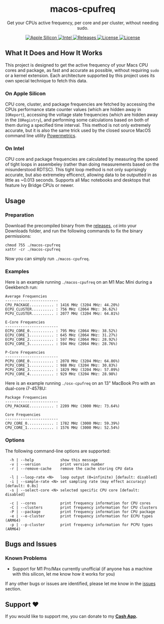<h1 align="center" style="">macos-cpufreq</h1>

<p align="center">
   Get your CPUs active frequency, per core and per cluster, without needing sudo. 
</p>
<p align="center">
    <a href="">
       <img alt="Apple Silicon" src="https://img.shields.io/badge/Apple_Silicon-M1_(M1_Pro/Max_Unofficial)-red.svg"/>
    </a>
    <a href="">
       <img alt="Intel" src="https://img.shields.io/badge/Intel-Ivy_Bridge_And_Newer-orange.svg"/>
    </a>
    <a href="https://github.com/BitesPotatoBacks/macos-cpufreq/releases">
        <img alt="Releases" src="https://img.shields.io/github/release/BitesPotatoBacks/macos-cpufreq.svg"/>
    </a>
    <a href="https://github.com/BitesPotatoBacks/macos-cpufreq/blob/main/LICENSE">
        <img alt="License" src="https://img.shields.io/github/license/BitesPotatoBacks/macos-cpufreq.svg"/>
    </a>
    <a href="https://cash.app/$bitespotatobacks">
        <img alt="License" src="https://img.shields.io/badge/donate-Cash_App-default.svg"/>
    </a>
    <br>
</p>

## What It Does and How It Works
This project is designed to get the active frequency of your Macs CPU cores and package, as fast and accurate as possible, without requiring `sudo` or a kernel extension. Each architecture supported by this project uses its own special technique to fetch this data.
### On Apple Silicon
CPU core, cluster, and package frequencies are fetched by accessing the CPUs performance state counter values (which are hidden away in `IOReport`), accessing the voltage state frequencies (which are hidden away in the `IORegistry`), and performing some calculations based on both of them during a specified time interval. This method is not only extremely accurate, but it is also the same trick used by the closed source MacOS command line utility [Powermetrics](https://www.unix.com/man-page/osx/1/powermetrics/).
### On Intel
CPU core and package frequencies are calculated by measuring the speed of tight loops in assembeley (rather than doing measurements based on the misunderstood RDTSC). This tight loop method is not only suprisingly accurate, but also extremeley efficenct, allowing data to be outputted in as little as ~0.013 seconds. Supports all Mac notebooks and desktops that feature Ivy Bridge CPUs or newer.
## Usage
### Preparation
Download the precompiled binary from the [releases](https://github.com/BitesPotatoBacks/macos-cpufreq/releases), `cd` into your Downloads folder, and run the following commands to fix the binary permissions:
```
chmod 755 ./macos-cpufreq
xattr -cr ./macos-cpufreq
```
Now you can simply run `./macos-cpufreq`.

### Examples
Here is an example running `./macos-cpufreq` on an M1 Mac Mini during a Geekbench run:
```
Average Frequencies
------------------------
CPU_PACKAGE........... : 1416 MHz (3204 MHz: 44.20%)
ECPU_CLUSTER.......... : 756 MHz (2064 MHz: 36.62%)
PCPU_CLUSTER.......... : 2077 MHz (3204 MHz: 64.81%)

E-Core Frequencies
------------------------
ECPU_CORE_0........... : 795 MHz (2064 MHz: 38.52%)
ECPU_CORE_1........... : 645 MHz (2064 MHz: 31.27%)
ECPU_CORE_2........... : 597 MHz (2064 MHz: 28.92%)
ECPU_CORE_3........... : 594 MHz (2064 MHz: 28.76%)

P-Core Frequencies
------------------------
PCPU_CORE_0........... : 2078 MHz (3204 MHz: 64.86%)
PCPU_CORE_1........... : 988 MHz (3204 MHz: 30.83%)
PCPU_CORE_3........... : 1829 MHz (3204 MHz: 57.09%)
PCPU_CORE_4........... : 929 MHz (3204 MHz: 28.98%)
```
Here is an example running `./osx-cpufreq` on an 13" MacBook Pro with an dual-core i7-4578U:
```
Package Frequencies
------------------------
CPU_PACKAGE........... : 2209 MHz (3000 MHz: 73.64%)

Core Frequencies
------------------------
CPU_CORE_0............ : 1782 MHz (3000 MHz: 59.39%)
CPU_CORE_1............ : 1576 MHz (3000 MHz: 52.54%)
```
### Options
The following command-line options are supported:
```
  -h | --help            show this message
  -v | --version         print version number
  -r | --remove-cache    remove the cache storing CPU data

  -l | --loop-rate <N>   loop output (0=infinite) [default: disabled]
  -i | --sample-rate <N> set sampling rate (may effect accuracy) [default: 0.8s]
  -s | --select-core <N> selected specific CPU core [default: disabled]

  -c | --cores           print frequency information for CPU cores
  -C | --clusters        print frequency information for CPU clusters
  -P | --package         print frequency information for CPU package
  -e | --e-cluster       print frequency information for ECPU types (ARM64)
  -p | --p-cluster       print frequency information for PCPU types (ARM64)
```

## Bugs and Issues
### Known Problems
- Support for M1 Pro/Max currently unofficial (if anyone has a machine with this silicon, let me know how it works for you)
<!-- - Looping the output using -l does not refresh per core frequencies on arm64 --><!--Fixed with version 2.4.0--> 

If any other bugs or issues are identified, please let me know in the [issues](https://github.com/BitesPotatoBacks/macos-cpufreq/issues) section.

## Support ❤️
If you would like to support me, you can donate to my **[Cash App](https://cash.app/$bitespotatobacks).**
